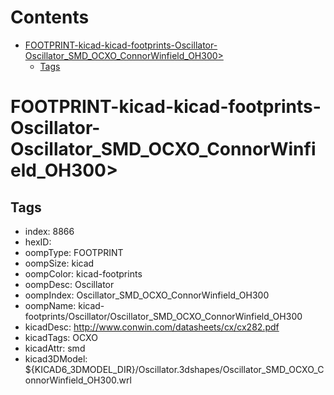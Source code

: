 



Contents
========

* [FOOTPRINT-kicad-kicad-footprints-Oscillator-Oscillator_SMD_OCXO_ConnorWinfield_OH300>](#footprint-kicad-kicad-footprints-oscillator-oscillator_smd_ocxo_connorwinfield_oh300)
	* [Tags](#tags)

# FOOTPRINT-kicad-kicad-footprints-Oscillator-Oscillator_SMD_OCXO_ConnorWinfield_OH300>

## Tags

- index: 8866
- hexID: 
- oompType: FOOTPRINT
- oompSize: kicad
- oompColor: kicad-footprints
- oompDesc: Oscillator
- oompIndex: Oscillator_SMD_OCXO_ConnorWinfield_OH300
- oompName: kicad-footprints/Oscillator/Oscillator_SMD_OCXO_ConnorWinfield_OH300
- kicadDesc: http://www.conwin.com/datasheets/cx/cx282.pdf
- kicadTags: OCXO
- kicadAttr: smd
- kicad3DModel: ${KICAD6_3DMODEL_DIR}/Oscillator.3dshapes/Oscillator_SMD_OCXO_ConnorWinfield_OH300.wrl
